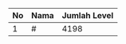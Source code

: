 | No | Nama            | Jumlah Level |
|----|-----------------|--------------|
| 1  | #    |    4198        |

